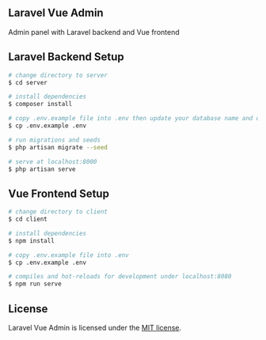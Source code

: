 ## Laravel Vue Admin

Admin panel with Laravel backend and Vue frontend


## Laravel Backend Setup

```bash
# change directory to server
$ cd server

# install dependencies
$ composer install

# copy .env.example file into .env then update your database name and database credentials
$ cp .env.example .env

# run migrations and seeds
$ php artisan migrate --seed

# serve at localhost:8000
$ php artisan serve
```


## Vue Frontend Setup

```bash
# change directory to client
$ cd client

# install dependencies
$ npm install

# copy .env.example file into .env
$ cp .env.example .env

# compiles and hot-reloads for development under localhost:8080
$ npm run serve
```


## License

Laravel Vue Admin is licensed under the [MIT license](https://opensource.org/licenses/MIT).